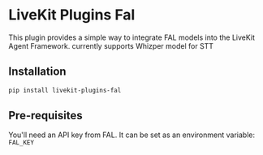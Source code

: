 # LiveKit Plugins Fal

This plugin provides a simple way to integrate FAL models into the LiveKit Agent Framework. currently supports Whizper model for STT

## Installation

```bash
pip install livekit-plugins-fal
```

## Pre-requisites

You'll need an API key from FAL. It can be set as an environment variable: `FAL_KEY`
